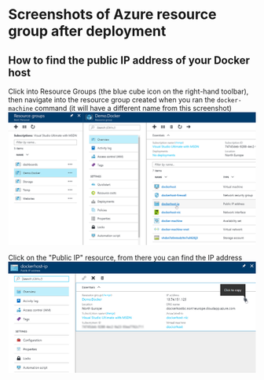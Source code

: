 # Screenshots of Azure resource group after deployment

## How to find the public IP address of your Docker host

Click into Resource Groups (the blue cube icon on the right-hand toolbar), then navigate into the resource group created when you ran the `docker-machine` command (it will have a different name from this screenshot)
![screen](imgs/azure-rg.png)

Click on the "Public IP" resource, from there you can find the IP address
![screen](imgs/azure-pip.png)
